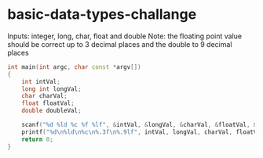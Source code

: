 # basic-data-types-challange

Inputs: integer, long, char, float and double
Note: the floating point value should be correct up to 3 decimal places and the double to 9 decimal places 
```cpp
int main(int argc, char const *argv[])
{
	int intVal;
	long int longVal;
	char charVal;
	float floatVal;
	double doubleVal;

	scanf("%d %ld %c %f %lf", &intVal, &longVal, &charVal, &floatVal, &doubleVal );
	printf("%d\n%ld\n%c\n%.3f\n%.9lf", intVal, longVal, charVal, floatVal, doubleVal );
	return 0;
}
```
